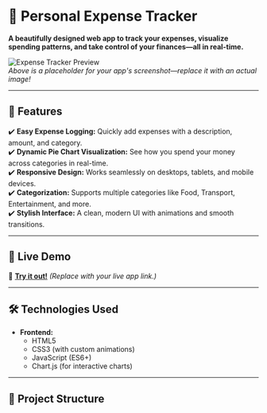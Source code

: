 # 🌟 Personal Expense Tracker

**A beautifully designed web app to track your expenses, visualize spending patterns, and take control of your finances—all in real-time.**

![Expense Tracker Preview](screenshots/preview.png)  
*Above is a placeholder for your app's screenshot—replace it with an actual image!*

---

## 📌 **Features**

✔️ **Easy Expense Logging:** Quickly add expenses with a description, amount, and category.  
✔️ **Dynamic Pie Chart Visualization:** See how you spend your money across categories in real-time.  
✔️ **Responsive Design:** Works seamlessly on desktops, tablets, and mobile devices.  
✔️ **Categorization:** Supports multiple categories like Food, Transport, Entertainment, and more.  
✔️ **Stylish Interface:** A clean, modern UI with animations and smooth transitions.  

---

## 🎥 **Live Demo**

🚀 [**Try it out!**](https://your-live-demo-link.com) *(Replace with your live app link.)*

---

## 🛠️ **Technologies Used**

- **Frontend:**  
  - HTML5  
  - CSS3 (with custom animations)  
  - JavaScript (ES6+)  
  - Chart.js (for interactive charts)

---

## 📂 **Project Structure**

